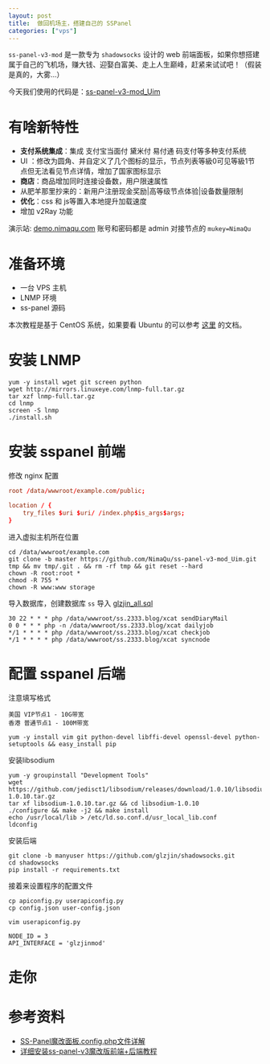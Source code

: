 ```yaml
---
layout: post
title:  做回机场主，搭建自己的 SSPanel
categories: ["vps"]
---
```


`ss-panel-v3-mod` 是一款专为 `shadowsocks` 设计的 web 前端面板，如果你想搭建属于自己的飞机场，赚大钱、迎娶白富美、走上人生巅峰，赶紧来试试吧！（假装是真的，大雾...）

今天我们使用的代码是：[ss-panel-v3-mod_Uim](https://github.com/NimaQu/ss-panel-v3-mod_Uim)

# 有啥新特性

- **支付系统集成**：集成 支付宝当面付 黛米付 易付通 码支付等多种支付系统
- UI ：修改为圆角、并自定义了几个图标的显示，节点列表等級0可见等級1节点但无法看见节点详情，增加了国家图标显示
- **商店**：商品增加同时连接设备数，用户限速属性
- 从肥羊那里抄来的：新用户注册现金奖励|高等级节点体验|设备数量限制
- **优化**：css 和 js等置入本地提升加载速度
- 增加 v2Ray 功能

演示站: [demo.nimaqu.com]() 账号和密码都是 admin 对接节点的 `mukey=NimaQu`

# 准备环境

- 一台 VPS 主机
- LNMP 环境
- ss-panel 源码

本次教程是基于 CentOS 系统，如果要看 Ubuntu 的可以参考 [这里](https://github.com/NimaQu/ss-panel-v3-mod_Uim/wiki/%E5%89%8D%E7%AB%AF%E5%AE%89%E8%A3%85) 的文档。

# 安装 LNMP

```shell
yum -y install wget git screen python
wget http://mirrors.linuxeye.com/lnmp-full.tar.gz
tar xzf lnmp-full.tar.gz
cd lnmp
screen -S lnmp
./install.sh
```

# 安装 sspanel 前端

修改 nginx 配置

```conf
root /data/wwwroot/example.com/public;

location / {
    try_files $uri $uri/ /index.php$is_args$args;
}
```

进入虚拟主机所在位置

```shell
cd /data/wwwroot/example.com
git clone -b master https://github.com/NimaQu/ss-panel-v3-mod_Uim.git tmp && mv tmp/.git . && rm -rf tmp && git reset --hard
chown -R root:root *
chmod -R 755 *
chown -R www:www storage
```

导入数据库，创建数据库 `ss` 导入 [glzjin_all.sql](https://github.com/NimaQu/ss-panel-v3-mod_Uim/blob/dev/sql/glzjin_all.sql)


```shell
30 22 * * * php /data/wwwroot/ss.2333.blog/xcat sendDiaryMail
0 0 * * * php -n /data/wwwroot/ss.2333.blog/xcat dailyjob
*/1 * * * * php /data/wwwroot/ss.2333.blog/xcat checkjob
*/1 * * * * php /data/wwwroot/ss.2333.blog/xcat syncnode
```

# 配置 sspanel 后端

注意填写格式

```shell
美国 VIP节点1 - 10G带宽
香港 普通节点1 - 100M带宽
```

```shell
yum -y install vim git python-devel libffi-devel openssl-devel python-setuptools && easy_install pip
```

安装libsodium

```shell
yum -y groupinstall "Development Tools"
wget https://github.com/jedisct1/libsodium/releases/download/1.0.10/libsodium-1.0.10.tar.gz
tar xf libsodium-1.0.10.tar.gz && cd libsodium-1.0.10
./configure && make -j2 && make install
echo /usr/local/lib > /etc/ld.so.conf.d/usr_local_lib.conf
ldconfig
```

安装后端

```shell
git clone -b manyuser https://github.com/glzjin/shadowsocks.git
cd shadowsocks
pip install -r requirements.txt
```

接着来设置程序的配置文件

```shell
cp apiconfig.py userapiconfig.py
cp config.json user-config.json
```

`vim userapiconfig.py`


```shell
NODE_ID = 3
API_INTERFACE = 'glzjinmod'

```

# 走你

# 参考资料

- [SS-Panel魔改面板.config.php文件详解](https://blog.ccswust.org/3959.html)
- [详细安装ss-panel-v3魔改版前端+后端教程](https://www.gblm.net/487.html)
